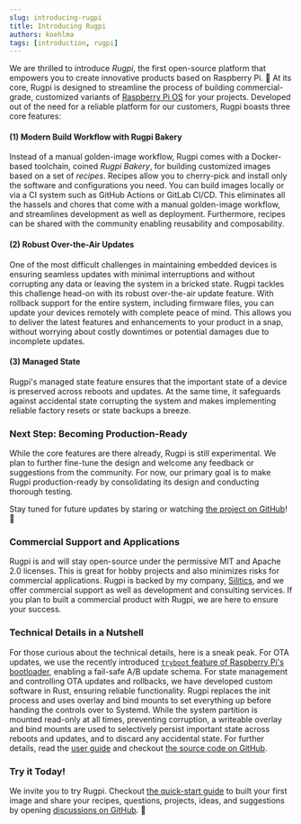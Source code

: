 ```yaml
---
slug: introducing-rugpi
title: Introducing Rugpi
authors: koehlma
tags: [introduction, rugpi]
---
```


We are thrilled to introduce _Rugpi_, the first open-source platform that empowers you to create innovative products based on Raspberry Pi. 🎉
At its core, Rugpi is designed to streamline the process of building commercial-grade, customized variants of [Raspberry Pi OS](https://www.raspberrypi.com/software/) for your projects.
Developed out of the need for a reliable platform for our customers, Rugpi boasts three core features:

#### (1) Modern Build Workflow with Rugpi Bakery

Instead of a manual golden-image workflow, Rugpi comes with a Docker-based toolchain, coined _Rugpi Bakery_, for building customized images based on a set of _recipes_.
Recipes allow you to cherry-pick and install only the software and configurations you need.
You can build images locally or via a CI system such as GitHub Actions or GitLab CI/CD.
This eliminates all the hassels and chores that come with a manual golden-image workflow, and streamlines development as well as deployment.
Furthermore, recipes can be shared with the community enabling reusability and composability.

#### (2) Robust Over-the-Air Updates

One of the most difficult challenges in maintaining embedded devices is ensuring seamless updates with minimal interruptions and without corrupting any data or leaving the system in a bricked state.
Rugpi tackles this challenge head-on with its robust over-the-air update feature. With rollback support for the entire system, including firmware files, you can update your devices remotely with complete peace of mind.
This allows you to deliver the latest features and enhancements to your product in a snap, without worrying about costly downtimes or potential damages due to incomplete updates.

#### (3) Managed State

Rugpi's managed state feature ensures that the important state of a device is preserved across reboots and updates.
At the same time, it safeguards against accidental state corrupting the system and makes implementing reliable factory resets or state backups a breeze.

### Next Step: Becoming Production-Ready

While the core features are there already, Rugpi is still experimental.
We plan to further fine-tune the design and welcome any feedback or suggestions from the community.
For now, our primary goal is to make Rugpi production-ready by consolidating its design and conducting thorough testing.

Stay tuned for future updates by staring or watching [the project on GitHub](https://github.com/silitics/rugpi)! 📣

### Commercial Support and Applications

Rugpi is and will stay open-source under the permissive MIT and Apache 2.0 licenses.
This is great for hobby projects and also minimizes risks for commercial applications.
Rugpi is backed by my company, [Silitics](https://www.silitics.com), and we offer commercial support as well as development and consulting services.
If you plan to built a commercial product with Rugpi, we are here to ensure your success.

### Technical Details in a Nutshell

For those curious about the technical details, here is a sneak peak.
For OTA updates, we use the recently introduced [`tryboot` feature of Raspberry Pi's bootloader](https://www.raspberrypi.com/documentation/computers/raspberry-pi.html#fail-safe-os-updates-tryboot), enabling a fail-safe A/B update schema.
For state management and controlling OTA updates and rollbacks, we have developed custom software in Rust, ensuring reliable functionality.
Rugpi replaces the init process and uses overlay and bind mounts to set everything up before handing the controls over to Systemd.
While the system partition is mounted read-only at all times, preventing corruption, a writeable overlay and bind mounts are used to selectively persist important state across reboots and updates, and to discard any accidental state.
For further details, read the [user guide](/docs/guide/) and checkout [the source code on GitHub](https://github.com/silitics/rugpi/tree/main).

### Try it Today!

We invite you to try Rugpi.
Checkout [the quick-start guide](/docs/getting-started) to built your first image and share your recipes, questions, projects, ideas, and suggestions by opening [discussions on GitHub](https://github.com/silitics/rugpi/discussions). 🚀
